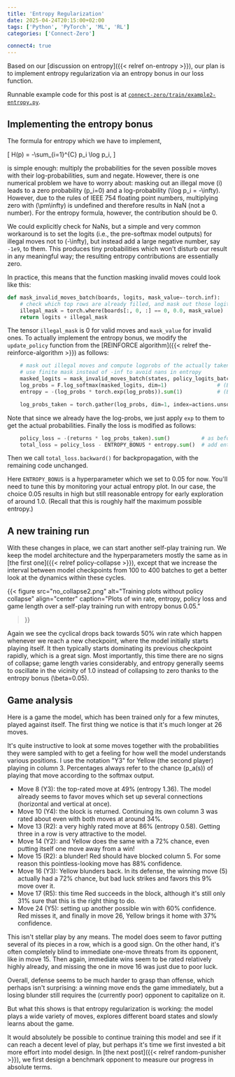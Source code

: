 ```yaml
---
title: 'Entropy Regularization'
date: 2025-04-24T20:15:00+02:00
tags: ['Python', 'PyTorch', 'ML', 'RL']
categories: ['Connect-Zero']

connect4: true
---
```


Based on our [discussion on entropy]({{< relref on-entropy >}}), our plan is to implement
entropy regularization via an entropy bonus in our loss function.

Runnable example code for this post is at
[``connect-zero/train/example2-entropy.py``](https://github.com/c-f-h/connect-zero/blob/main/train/example2-entropy.py).

## Implementing the entropy bonus

The formula for entropy which we have to implement,

\[
    H(p) = -\sum_{i=1}^{C} p_i \log p_i,
\]

is simple enough: multiply the probabilities for the seven possible moves with their
log-probabilities, sum and negate. However, there is one numerical problem we
have to worry about: masking out an illegal move \(i\) leads to a zero probability
\(p_i=0\) and a log-probability \(\log p_i = -\infty\). However, due to the rules of
IEEE 754 floating point numbers, multiplying zero with \(\pm\infty\) is undefined and
therefore results in NaN (not a number). For the entropy formula, however, the
contribution should be 0.

We could explicitly check for NaNs, but a simple
and very common workaround is to set the logits (i.e., the pre-softmax model outputs)
for illegal moves not to \(-\infty\), but instead
add a large negative number, say ``-1e9``, to them. This produces tiny probabilities which
won't disturb our result in any meaningful way; the resulting entropy contributions
are essentially zero.

In practice, this means that the function masking invalid moves could look like this:

```py
def mask_invalid_moves_batch(boards, logits, mask_value=-torch.inf):
    # check which top rows are already filled, and mask out those logits
    illegal_mask = torch.where(boards[:, 0, :] == 0, 0.0, mask_value)
    return logits + illegal_mask
```

The tensor ```illegal_mask``` is 0 for valid moves and ``mask_value`` for invalid ones.
To actually implement the entropy bonus, we modify the ``update_policy`` function from
the [REINFORCE algorithm]({{< relref the-reinforce-algorithm >}}) as follows:

```py
    # mask out illegal moves and compute logprobs of the actually taken actions
    # use finite mask instead of -inf to avoid nans in entropy
    masked_logits = mask_invalid_moves_batch(states, policy_logits_batch, mask_value=-1e9)
    log_probs = F.log_softmax(masked_logits, dim=1)                # (B, C)
    entropy = -(log_probs * torch.exp(log_probs)).sum(1)           # (B,)

    log_probs_taken = torch.gather(log_probs, dim=1, index=actions.unsqueeze(1)).squeeze()
```

Note that since we already have the log-probs, we just apply ``exp`` to them to get
the actual probabilities. Finally the loss is modified as follows:

```py
    policy_loss = -(returns * log_probs_taken).sum()          # as before
    total_loss = policy_loss - ENTROPY_BONUS * entropy.sum()  # add entropy term
```

Then we call ``total_loss.backward()`` for backpropagation, with the remaining code
unchanged.

Here ``ENTROPY_BONUS`` is a hyperparameter which we set to 0.05 for now.
You'll need to tune this by monitoring your actual entropy plot.
In our case, the choice 0.05 results in high but still reasonable entropy for early
exploration of around 1.0. (Recall that this is roughly half the maximum possible entropy.)

## A new training run

With these changes in place, we can start another self-play training run.
We keep the model architecture and the hyperparameters mostly the same as in
[the first one]({{< relref policy-collapse >}}),
except that we increase the interval between model checkpoints from 100 to 400 batches
to get a better look at the dynamics within these cycles.

{{< figure src="no_collapse2.png" alt="Training plots without policy collapse"
  align="center"
  caption="Plots of win rate, entropy, policy loss and game length over a self-play training run with entropy bonus 0.05."
>}}

Again we see the cyclical drops back towards 50% win rate which happen whenever we
reach a new checkpoint, where the model initially starts playing itself.
It then typically starts dominating its previous checkpoint rapidly, which is
a great sign.
Most importantly, this time
there are no signs of collapse; game length varies considerably, and entropy generally
seems to oscillate in the vicinity of 1.0 instead of collapsing to zero thanks to
the entropy bonus \(\beta=0.05\).

## Game analysis

Here is a game the model, which has been trained only for a few minutes, played against
itself. The first thing we notice is that it's much longer at 26 moves.

<div id="game-container" class="connect4-container"
    data-human="-1" data-cpu="-1"
    data-movelist="[5, 4, 1, 1, 3, 2, 1, 2, 3, 3, 2, 2, 1, 1, 1, 2, 4, 4, 4, 2, 3, 5, 0, 4, 0, 3]">
</div>

It's quite instructive to look at some moves together with the probabilities they were
sampled with to get a feeling for how well the model understands various positions.
I use the notation "Y3" for Yellow (the second player) playing in column 3.
Percentages always refer to the chance \(p_a(s)\) of playing that move according to the
softmax output.

- Move 8 (Y3): the top-rated move at 49% (entropy 1.36). The model already seems to favor
  moves which set up several connections (horizontal and vertical at once).
- Move 10 (Y4): the block is returned. Continuing its own column 3 was rated about even with
  both moves at around 34%.
- Move 13 (R2): a very highly rated move at 86% (entropy 0.58). Getting three in a row is
  very attractive to the model.
- Move 14 (Y2): and Yellow does the same with a 72% chance, even putting itself one move
  away from a win!
- Move 15 (R2): a blunder! Red should have blocked column 5. For some reason this
  pointless-looking move has 88% confidence.
- Move 16 (Y3): Yellow blunders back. In its defense, the winning move (5) actually had a
  72% chance, but bad luck strikes and favors this 9% move over it.
- Move 17 (R5): this time Red succeeds in the block, although it's still only 31% sure that
  this is the right thing to do.
- Move 24 (Y5): setting up another possible win with 60% confidence. Red misses it, and
  finally in move 26, Yellow brings it home with 37% confidence.

This isn't stellar play by any means. The model does seem to favor putting several
of its pieces in a row, which is a good sign. On the other hand, it's often completely blind
to immediate one-move threats from its opponent, like in move 15. Then again, immediate
wins seem to be rated relatively highly already, and missing the one in move 16 was just
due to poor luck.

Overall, defense seems to be much harder to grasp than offense,
which perhaps isn't surprising: a winning move ends the game immediately, but
a losing blunder still requires the (currently poor) opponent to capitalize on it.

But what this shows is that entropy regularization is working: the model plays a wide
variety of moves, explores different board states and slowly learns about the game.

It would absolutely be possible to continue training this model and see if it can reach
a decent level of play, but perhaps it's time we first invested a bit more effort into
model design. In [the next post]({{< relref random-punisher >}}), we first design a
benchmark opponent to measure our progress in absolute terms.
